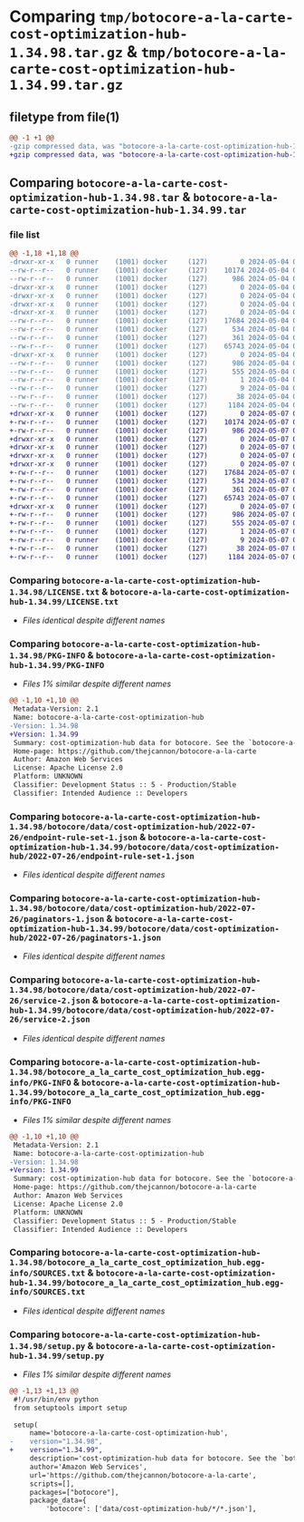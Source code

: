 # Comparing `tmp/botocore-a-la-carte-cost-optimization-hub-1.34.98.tar.gz` & `tmp/botocore-a-la-carte-cost-optimization-hub-1.34.99.tar.gz`

## filetype from file(1)

```diff
@@ -1 +1 @@
-gzip compressed data, was "botocore-a-la-carte-cost-optimization-hub-1.34.98.tar", last modified: Sat May  4 01:01:21 2024, max compression
+gzip compressed data, was "botocore-a-la-carte-cost-optimization-hub-1.34.99.tar", last modified: Tue May  7 01:02:23 2024, max compression
```

## Comparing `botocore-a-la-carte-cost-optimization-hub-1.34.98.tar` & `botocore-a-la-carte-cost-optimization-hub-1.34.99.tar`

### file list

```diff
@@ -1,18 +1,18 @@
-drwxr-xr-x   0 runner    (1001) docker     (127)        0 2024-05-04 01:01:21.846097 botocore-a-la-carte-cost-optimization-hub-1.34.98/
--rw-r--r--   0 runner    (1001) docker     (127)    10174 2024-05-04 01:01:21.000000 botocore-a-la-carte-cost-optimization-hub-1.34.98/LICENSE.txt
--rw-r--r--   0 runner    (1001) docker     (127)      986 2024-05-04 01:01:21.846097 botocore-a-la-carte-cost-optimization-hub-1.34.98/PKG-INFO
-drwxr-xr-x   0 runner    (1001) docker     (127)        0 2024-05-04 01:01:21.842097 botocore-a-la-carte-cost-optimization-hub-1.34.98/botocore/
-drwxr-xr-x   0 runner    (1001) docker     (127)        0 2024-05-04 01:01:21.846097 botocore-a-la-carte-cost-optimization-hub-1.34.98/botocore/data/
-drwxr-xr-x   0 runner    (1001) docker     (127)        0 2024-05-04 01:01:21.846097 botocore-a-la-carte-cost-optimization-hub-1.34.98/botocore/data/cost-optimization-hub/
-drwxr-xr-x   0 runner    (1001) docker     (127)        0 2024-05-04 01:01:21.846097 botocore-a-la-carte-cost-optimization-hub-1.34.98/botocore/data/cost-optimization-hub/2022-07-26/
--rw-r--r--   0 runner    (1001) docker     (127)    17684 2024-05-04 01:01:11.000000 botocore-a-la-carte-cost-optimization-hub-1.34.98/botocore/data/cost-optimization-hub/2022-07-26/endpoint-rule-set-1.json
--rw-r--r--   0 runner    (1001) docker     (127)      534 2024-05-04 01:01:11.000000 botocore-a-la-carte-cost-optimization-hub-1.34.98/botocore/data/cost-optimization-hub/2022-07-26/paginators-1.json
--rw-r--r--   0 runner    (1001) docker     (127)      361 2024-05-04 01:01:11.000000 botocore-a-la-carte-cost-optimization-hub-1.34.98/botocore/data/cost-optimization-hub/2022-07-26/paginators-1.sdk-extras.json
--rw-r--r--   0 runner    (1001) docker     (127)    65743 2024-05-04 01:01:11.000000 botocore-a-la-carte-cost-optimization-hub-1.34.98/botocore/data/cost-optimization-hub/2022-07-26/service-2.json
-drwxr-xr-x   0 runner    (1001) docker     (127)        0 2024-05-04 01:01:21.846097 botocore-a-la-carte-cost-optimization-hub-1.34.98/botocore_a_la_carte_cost_optimization_hub.egg-info/
--rw-r--r--   0 runner    (1001) docker     (127)      986 2024-05-04 01:01:21.000000 botocore-a-la-carte-cost-optimization-hub-1.34.98/botocore_a_la_carte_cost_optimization_hub.egg-info/PKG-INFO
--rw-r--r--   0 runner    (1001) docker     (127)      555 2024-05-04 01:01:21.000000 botocore-a-la-carte-cost-optimization-hub-1.34.98/botocore_a_la_carte_cost_optimization_hub.egg-info/SOURCES.txt
--rw-r--r--   0 runner    (1001) docker     (127)        1 2024-05-04 01:01:21.000000 botocore-a-la-carte-cost-optimization-hub-1.34.98/botocore_a_la_carte_cost_optimization_hub.egg-info/dependency_links.txt
--rw-r--r--   0 runner    (1001) docker     (127)        9 2024-05-04 01:01:21.000000 botocore-a-la-carte-cost-optimization-hub-1.34.98/botocore_a_la_carte_cost_optimization_hub.egg-info/top_level.txt
--rw-r--r--   0 runner    (1001) docker     (127)       38 2024-05-04 01:01:21.846097 botocore-a-la-carte-cost-optimization-hub-1.34.98/setup.cfg
--rw-r--r--   0 runner    (1001) docker     (127)     1184 2024-05-04 01:01:21.000000 botocore-a-la-carte-cost-optimization-hub-1.34.98/setup.py
+drwxr-xr-x   0 runner    (1001) docker     (127)        0 2024-05-07 01:02:23.940101 botocore-a-la-carte-cost-optimization-hub-1.34.99/
+-rw-r--r--   0 runner    (1001) docker     (127)    10174 2024-05-07 01:02:23.000000 botocore-a-la-carte-cost-optimization-hub-1.34.99/LICENSE.txt
+-rw-r--r--   0 runner    (1001) docker     (127)      986 2024-05-07 01:02:23.940101 botocore-a-la-carte-cost-optimization-hub-1.34.99/PKG-INFO
+drwxr-xr-x   0 runner    (1001) docker     (127)        0 2024-05-07 01:02:23.940101 botocore-a-la-carte-cost-optimization-hub-1.34.99/botocore/
+drwxr-xr-x   0 runner    (1001) docker     (127)        0 2024-05-07 01:02:23.940101 botocore-a-la-carte-cost-optimization-hub-1.34.99/botocore/data/
+drwxr-xr-x   0 runner    (1001) docker     (127)        0 2024-05-07 01:02:23.940101 botocore-a-la-carte-cost-optimization-hub-1.34.99/botocore/data/cost-optimization-hub/
+drwxr-xr-x   0 runner    (1001) docker     (127)        0 2024-05-07 01:02:23.940101 botocore-a-la-carte-cost-optimization-hub-1.34.99/botocore/data/cost-optimization-hub/2022-07-26/
+-rw-r--r--   0 runner    (1001) docker     (127)    17684 2024-05-07 01:02:10.000000 botocore-a-la-carte-cost-optimization-hub-1.34.99/botocore/data/cost-optimization-hub/2022-07-26/endpoint-rule-set-1.json
+-rw-r--r--   0 runner    (1001) docker     (127)      534 2024-05-07 01:02:10.000000 botocore-a-la-carte-cost-optimization-hub-1.34.99/botocore/data/cost-optimization-hub/2022-07-26/paginators-1.json
+-rw-r--r--   0 runner    (1001) docker     (127)      361 2024-05-07 01:02:10.000000 botocore-a-la-carte-cost-optimization-hub-1.34.99/botocore/data/cost-optimization-hub/2022-07-26/paginators-1.sdk-extras.json
+-rw-r--r--   0 runner    (1001) docker     (127)    65743 2024-05-07 01:02:10.000000 botocore-a-la-carte-cost-optimization-hub-1.34.99/botocore/data/cost-optimization-hub/2022-07-26/service-2.json
+drwxr-xr-x   0 runner    (1001) docker     (127)        0 2024-05-07 01:02:23.940101 botocore-a-la-carte-cost-optimization-hub-1.34.99/botocore_a_la_carte_cost_optimization_hub.egg-info/
+-rw-r--r--   0 runner    (1001) docker     (127)      986 2024-05-07 01:02:23.000000 botocore-a-la-carte-cost-optimization-hub-1.34.99/botocore_a_la_carte_cost_optimization_hub.egg-info/PKG-INFO
+-rw-r--r--   0 runner    (1001) docker     (127)      555 2024-05-07 01:02:23.000000 botocore-a-la-carte-cost-optimization-hub-1.34.99/botocore_a_la_carte_cost_optimization_hub.egg-info/SOURCES.txt
+-rw-r--r--   0 runner    (1001) docker     (127)        1 2024-05-07 01:02:23.000000 botocore-a-la-carte-cost-optimization-hub-1.34.99/botocore_a_la_carte_cost_optimization_hub.egg-info/dependency_links.txt
+-rw-r--r--   0 runner    (1001) docker     (127)        9 2024-05-07 01:02:23.000000 botocore-a-la-carte-cost-optimization-hub-1.34.99/botocore_a_la_carte_cost_optimization_hub.egg-info/top_level.txt
+-rw-r--r--   0 runner    (1001) docker     (127)       38 2024-05-07 01:02:23.940101 botocore-a-la-carte-cost-optimization-hub-1.34.99/setup.cfg
+-rw-r--r--   0 runner    (1001) docker     (127)     1184 2024-05-07 01:02:23.000000 botocore-a-la-carte-cost-optimization-hub-1.34.99/setup.py
```

### Comparing `botocore-a-la-carte-cost-optimization-hub-1.34.98/LICENSE.txt` & `botocore-a-la-carte-cost-optimization-hub-1.34.99/LICENSE.txt`

 * *Files identical despite different names*

### Comparing `botocore-a-la-carte-cost-optimization-hub-1.34.98/PKG-INFO` & `botocore-a-la-carte-cost-optimization-hub-1.34.99/PKG-INFO`

 * *Files 1% similar despite different names*

```diff
@@ -1,10 +1,10 @@
 Metadata-Version: 2.1
 Name: botocore-a-la-carte-cost-optimization-hub
-Version: 1.34.98
+Version: 1.34.99
 Summary: cost-optimization-hub data for botocore. See the `botocore-a-la-carte` package for more info.
 Home-page: https://github.com/thejcannon/botocore-a-la-carte
 Author: Amazon Web Services
 License: Apache License 2.0
 Platform: UNKNOWN
 Classifier: Development Status :: 5 - Production/Stable
 Classifier: Intended Audience :: Developers
```

### Comparing `botocore-a-la-carte-cost-optimization-hub-1.34.98/botocore/data/cost-optimization-hub/2022-07-26/endpoint-rule-set-1.json` & `botocore-a-la-carte-cost-optimization-hub-1.34.99/botocore/data/cost-optimization-hub/2022-07-26/endpoint-rule-set-1.json`

 * *Files identical despite different names*

### Comparing `botocore-a-la-carte-cost-optimization-hub-1.34.98/botocore/data/cost-optimization-hub/2022-07-26/paginators-1.json` & `botocore-a-la-carte-cost-optimization-hub-1.34.99/botocore/data/cost-optimization-hub/2022-07-26/paginators-1.json`

 * *Files identical despite different names*

### Comparing `botocore-a-la-carte-cost-optimization-hub-1.34.98/botocore/data/cost-optimization-hub/2022-07-26/service-2.json` & `botocore-a-la-carte-cost-optimization-hub-1.34.99/botocore/data/cost-optimization-hub/2022-07-26/service-2.json`

 * *Files identical despite different names*

### Comparing `botocore-a-la-carte-cost-optimization-hub-1.34.98/botocore_a_la_carte_cost_optimization_hub.egg-info/PKG-INFO` & `botocore-a-la-carte-cost-optimization-hub-1.34.99/botocore_a_la_carte_cost_optimization_hub.egg-info/PKG-INFO`

 * *Files 1% similar despite different names*

```diff
@@ -1,10 +1,10 @@
 Metadata-Version: 2.1
 Name: botocore-a-la-carte-cost-optimization-hub
-Version: 1.34.98
+Version: 1.34.99
 Summary: cost-optimization-hub data for botocore. See the `botocore-a-la-carte` package for more info.
 Home-page: https://github.com/thejcannon/botocore-a-la-carte
 Author: Amazon Web Services
 License: Apache License 2.0
 Platform: UNKNOWN
 Classifier: Development Status :: 5 - Production/Stable
 Classifier: Intended Audience :: Developers
```

### Comparing `botocore-a-la-carte-cost-optimization-hub-1.34.98/botocore_a_la_carte_cost_optimization_hub.egg-info/SOURCES.txt` & `botocore-a-la-carte-cost-optimization-hub-1.34.99/botocore_a_la_carte_cost_optimization_hub.egg-info/SOURCES.txt`

 * *Files identical despite different names*

### Comparing `botocore-a-la-carte-cost-optimization-hub-1.34.98/setup.py` & `botocore-a-la-carte-cost-optimization-hub-1.34.99/setup.py`

 * *Files 1% similar despite different names*

```diff
@@ -1,13 +1,13 @@
 #!/usr/bin/env python
 from setuptools import setup
 
 setup(
     name='botocore-a-la-carte-cost-optimization-hub',
-    version="1.34.98",
+    version="1.34.99",
     description='cost-optimization-hub data for botocore. See the `botocore-a-la-carte` package for more info.',
     author='Amazon Web Services',
     url='https://github.com/thejcannon/botocore-a-la-carte',
     scripts=[],
     packages=["botocore"],
     package_data={
         'botocore': ['data/cost-optimization-hub/*/*.json'],
```

